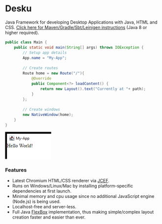 # Desku
Java Framework for developing Desktop Applications with Java, HTML and CSS.
[Click here for Maven/Gradle/Sbt/Leinigen instructions](https://jitpack.io/#Osiris-Team/Desku/LATEST) (Java 8 or higher required).

```java
public class Main {
    public static void main(String[] args) throws IOException {
        // Setup app details
        App.name = "My-App";

        // Create routes
        Route home = new Route("/"){
            @Override
            public Component<?> loadContent() {
                return new Layout().text("Currently at "+ path);
            }
        };

        // Create windows
        new NativeWindow(home);
    }
}
```
![img.png](img.png)

### Features
- Latest Chromium HTML/CSS renderer via [JCEF](https://github.com/jcefmaven/jcefbuild).
- Runs on Windows/Linux/Mac by installing platform-specific dependencies at first launch.
- Minimal memory and cpu usage since no additional JavaScript engine (Node.js) is being used.
- Localhost-free and server-less.
- Full Java [FlexBox](https://css-tricks.com/snippets/css/a-guide-to-flexbox/) 
implementation, thus making simple/complex layout creation faster and easier than ever.
